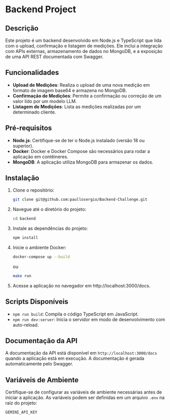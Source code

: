 # Backend Project

## Descrição

Este projeto é um backend desenvolvido em Node.js e TypeScript que lida com o upload, confirmação e listagem de medições. Ele inclui a integração com APIs externas, armazenamento de dados no MongoDB, e a exposição de uma API REST documentada com Swagger.


## Funcionalidades

- **Upload de Medições**: Realiza o upload de uma nova medição em formato de imagem base64 e armazena no MongoDB.
- **Confirmação de Medições**: Permite a confirmação ou correção de um valor lido por um modelo LLM.
- **Listagem de Medições**: Lista as medições realizadas por um determinado cliente.

## Pré-requisitos

- **Node.js**: Certifique-se de ter o Node.js instalado (versão 18 ou superior).
- **Docker**: Docker e Docker Compose são necessários para rodar a aplicação em contêineres.
- **MongoDB**: A aplicação utiliza MongoDB para armazenar os dados.

## Instalação

1. Clone o repositório:

   ```bash
   git clone git@github.com:paullosergio/Backend-Challenge.git
   ```

2. Navegue até o diretório do projeto:

    ```bash
    cd backend
    ```

3. Instale as dependências do projeto:

     ```bash
    npm install
    ```

4. Inicie o ambiente Docker:

     ```bash
    docker-compose up --build
    ```

    ou 

     ```bash
    make run
    ```

5. Acesse a aplicação no navegador em http://localhost:3000/docs.

## Scripts Disponíveis

- `npm run build`: Compila o código TypeScript em JavaScript.
- `npm run dev:server`: Inicia o servidor em modo de desenvolvimento com auto-reload.

## Documentação da API

A documentação da API está disponível em `http://localhost:3000/docs` quando a aplicação está em execução. A documentação é gerada automaticamente pelo Swagger.

## Variáveis de Ambiente

Certifique-se de configurar as variáveis de ambiente necessárias antes de iniciar a aplicação. As variáveis podem ser definidas em um arquivo `.env` na raiz do projeto:

```
GEMINI_API_KEY
```

